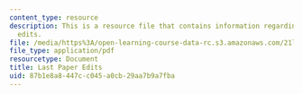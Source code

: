 ```yaml
---
content_type: resource
description: This is a resource file that contains information regarding last paper
  edits.
file: /media/https%3A/open-learning-course-data-rc.s3.amazonaws.com/21l-705-major-authors-rewriting-genesis-paradise-lost-and-twentieth-century-fantasy-spring-2009/87b1e8a8447cc045a0cb29aa7b9a7fba_MIT21L_705S09_assn03.pdf
file_type: application/pdf
resourcetype: Document
title: Last Paper Edits
uid: 87b1e8a8-447c-c045-a0cb-29aa7b9a7fba
---
```

